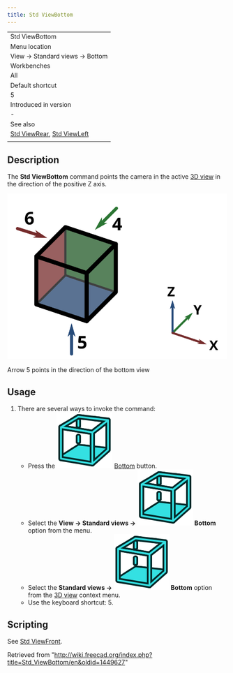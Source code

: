 ```yaml
---
title: Std ViewBottom
---
```


|                                                                                            |
| ------------------------------------------------------------------------------------------ |
| Std ViewBottom                                                                             |
| Menu location                                                                              |
| View → Standard views → Bottom                                                             |
| Workbenches                                                                                |
| All                                                                                        |
| Default shortcut                                                                           |
| 5                                                                                          |
| Introduced in version                                                                      |
| -                                                                                          |
| See also                                                                                   |
| [Std ViewRear](/Std_ViewRear "Std ViewRear"), [Std ViewLeft](/Std_ViewLeft "Std ViewLeft") |
|                                                                                            |

## Description

The **Std ViewBottom** command points the camera in the active [3D view](/3D_view "3D view") in the direction of the positive Z axis.

![](/src/assets/images/FreeCAD_views_rear.svg)

Arrow 5 points in the direction of the bottom view

## Usage

1. There are several ways to invoke the command:
   - Press the ![](/src/assets/images/Std_ViewBottom.svg) [Bottom](/Std_ViewBottom "Std ViewBottom") button.
   - Select the **View → Standard views → ![](/src/assets/images/Std_ViewBottom.svg) Bottom** option from the menu.
   - Select the **Standard views → ![](/src/assets/images/Std_ViewBottom.svg) Bottom** option from the [3D view](/3D_view "3D view") context menu.
   - Use the keyboard shortcut: 5.

## Scripting

See [Std ViewFront](/Std_ViewFront#Scripting "Std ViewFront").

Retrieved from "<http://wiki.freecad.org/index.php?title=Std_ViewBottom/en&oldid=1449627>"
